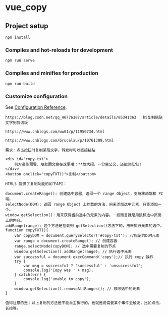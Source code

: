 # vue_copy

## Project setup
```
npm install
```

### Compiles and hot-reloads for development
```
npm run serve
```

### Compiles and minifies for production
```
npm run build
```

### Customize configuration
See [Configuration Reference](https://cli.vuejs.org/config/).


```
https://blog.csdn.net/qq_40776187/article/details/85341363   h5复制粘贴文字到剪切板

https://www.cnblogs.com/ww01/p/11950734.html

https://www.cnblogs.com/brucelau/p/10761309.html

需求：点击按钮时复制某段文字，转发时可以直接粘贴

<div id="copy-txt">
    前方高能预警，朋友圈文案在这里哦：**放大招，一分坐公交，还能领红包！
</div>
<button onclick="copyTXT()">复制</button>

HTML5 提供了复制功能的如下API：

document.createRange(): 创建选中容器，返回一个 range Object，支持移动端和 PC 端。
selectNode(DOM): 返回 range Object 上挂载的方法，用来添加选中元素，只能添加一个。
window.getSelection()：用来获得当前选中的元素的内容。一般而言就是用鼠标选中页面上的内容。
addRange(range): 这个方法是挂载到 getSelection()方法下的，用来执行元素的选中。
function copyTXT(){
    var copyDOM = document.querySelector('#copy-txt'); //指定的DOM元素
    var range = document.createRange(); // 创建容器
    range.selectNode(copyDOM); // 选中需要复制的节点
    window.getSelection().addRange(range); // 执行选中元素
    var successful = document.execCommand('copy');// 执行 copy 操作
    try {
        var msg = successful ? 'successful' : 'unsuccessful';
        console.log('Copy was ' + msg);
    } catch(err) {
        console.log('unable to copy');
    }
    window.getSelection().removeAllRanges(); // 移除选中的元素
}

值得注意的是：以上复制的方法是不能自主执行的，也就是说需要某个事件去触发，比如点击，长按等。

```
